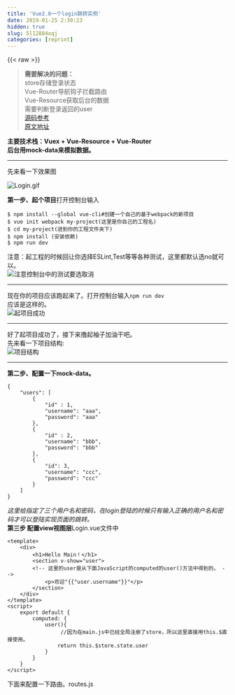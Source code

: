 ```yaml
---
title: 'Vue2.0一个login跳转实例' 
date: 2019-01-25 2:30:23
hidden: true
slug: 5l12884xqj
categories: [reprint]
---
```


{{< raw >}}

                    
<blockquote><p><strong>需要解决的问题：</strong><br>store存储登录状态<br>Vue-Router导航钩子拦截路由<br>Vue-Resource获取后台的数据<br>需要判断登录返回的user<br><a href="https://github.com/Moneylq/Vuex-Vue-Router--Login" rel="nofollow noreferrer" target="_blank">源码参考</a><br><a href="http://www.jianshu.com/p/56448a7c565d" rel="nofollow noreferrer" target="_blank">原文地址</a></p></blockquote>
<p><strong>主要技术栈：Vuex + Vue-Resource + Vue-Router</strong><br><strong>后台用mock-data来模拟数据。</strong></p>
<hr>
<p>先来看一下效果图</p>
<p><span class="img-wrap"><img data-src="/img/remote/1460000008558027?w=421&amp;h=251" src="https://static.alili.tech/img/remote/1460000008558027?w=421&amp;h=251" alt="Login.gif" title="Login.gif" style="cursor: pointer; display: inline;"></span></p>
<p><strong>第一步、起个项目</strong>打开控制台输入</p>
<div class="widget-codetool" style="display:none;">
      <div class="widget-codetool--inner">
      <span class="selectCode code-tool" data-toggle="tooltip" data-placement="top" title="" data-original-title="全选"></span>
      <span type="button" class="copyCode code-tool" data-toggle="tooltip" data-placement="top" data-clipboard-text="$ npm install --global vue-cli#创建一个自己的基于webpack的新项目
$ vue init webpack my-project(这里是你自己的工程名)
$ cd my-project(进到你的工程文件夹下)
$ npm install (安装依赖)
$ npm run dev" title="" data-original-title="复制"></span>
      <span type="button" class="saveToNote code-tool" data-toggle="tooltip" data-placement="top" title="" data-original-title="放进笔记"></span>
      </div>
      </div><pre class="hljs elixir"><code><span class="hljs-variable">$ </span>npm install --global vue-cli<span class="hljs-comment">#创建一个自己的基于webpack的新项目</span>
<span class="hljs-variable">$ </span>vue init webpack my-project(这里是你自己的工程名)
<span class="hljs-variable">$ </span>cd my-project(进到你的工程文件夹下)
<span class="hljs-variable">$ </span>npm install (安装依赖)
<span class="hljs-variable">$ </span>npm run dev</code></pre>
<p>注意：起工程的时候回让你选择ESLint,Test等等各种测试，这里都默认选no就可以。<br><span class="img-wrap"><img data-src="/img/remote/1460000008558028" src="https://static.alili.tech/img/remote/1460000008558028" alt="注意控制台中的测试要选取消" title="注意控制台中的测试要选取消" style="cursor: pointer; display: inline;"></span></p>
<hr>
<p>现在你的项目应该跑起来了。打开控制台输入<code>npm run dev</code><br>应该是这样的。<br><span class="img-wrap"><img data-src="/img/remote/1460000008558029" src="https://static.alili.tech/img/remote/1460000008558029" alt="起项目成功" title="起项目成功" style="cursor: pointer; display: inline;"></span></p>
<hr>
<p>好了起项目成功了，接下来撸起袖子加油干吧。<br>先来看一下项目结构:<br><span class="img-wrap"><img data-src="/img/remote/1460000008558030" src="https://static.alili.tech/img/remote/1460000008558030" alt="项目结构" title="项目结构" style="cursor: pointer; display: inline;"></span></p>
<hr>
<p><strong>第二步、配置一下mock-data。</strong></p>
<div class="widget-codetool" style="display:none;">
      <div class="widget-codetool--inner">
      <span class="selectCode code-tool" data-toggle="tooltip" data-placement="top" title="" data-original-title="全选"></span>
      <span type="button" class="copyCode code-tool" data-toggle="tooltip" data-placement="top" data-clipboard-text="{
    &quot;users&quot;: [
        {
            &quot;id&quot; : 1,
            &quot;username&quot;: &quot;aaa&quot;,
            &quot;password&quot;: &quot;aaa&quot;
        },
        {
            &quot;id&quot; : 2,
            &quot;username&quot;: &quot;bbb&quot;,
            &quot;password&quot;: &quot;bbb&quot;
        },
        {
            &quot;id&quot;: 3,
            &quot;username&quot;: &quot;ccc&quot;,
            &quot;password&quot;: &quot;ccc&quot;
        }
    ]    
}" title="" data-original-title="复制"></span>
      <span type="button" class="saveToNote code-tool" data-toggle="tooltip" data-placement="top" title="" data-original-title="放进笔记"></span>
      </div>
      </div><pre class="hljs json"><code>{
    <span class="hljs-attr">"users"</span>: [
        {
            <span class="hljs-attr">"id"</span> : <span class="hljs-number">1</span>,
            <span class="hljs-attr">"username"</span>: <span class="hljs-string">"aaa"</span>,
            <span class="hljs-attr">"password"</span>: <span class="hljs-string">"aaa"</span>
        },
        {
            <span class="hljs-attr">"id"</span> : <span class="hljs-number">2</span>,
            <span class="hljs-attr">"username"</span>: <span class="hljs-string">"bbb"</span>,
            <span class="hljs-attr">"password"</span>: <span class="hljs-string">"bbb"</span>
        },
        {
            <span class="hljs-attr">"id"</span>: <span class="hljs-number">3</span>,
            <span class="hljs-attr">"username"</span>: <span class="hljs-string">"ccc"</span>,
            <span class="hljs-attr">"password"</span>: <span class="hljs-string">"ccc"</span>
        }
    ]    
}</code></pre>
<p><em>这里给指定了三个用户名和密码，在login登陆的时候只有输入正确的用户名和密码才可以登陆实现页面的跳转。</em> <br><strong>第三步 配置view视图层</strong>Login.vue文件中</p>
<div class="widget-codetool" style="display:none;">
      <div class="widget-codetool--inner">
      <span class="selectCode code-tool" data-toggle="tooltip" data-placement="top" title="" data-original-title="全选"></span>
      <span type="button" class="copyCode code-tool" data-toggle="tooltip" data-placement="top" data-clipboard-text="<script>
        export default {
            data() {
                return {
                    name:'',
                    pwd:'',
                    error:''
                }
            },
            computed: {
                user() {
                    return this.$store.state.user
                }
            },
            methods:{
                isLogin:function() {
                    this.$http.get('http://localhost:3000/users?username='+this.name+'&amp;password='+this.pwd).then((response) => { 
                        //这里在isLogin方法中先判断一下后台返回的是否为空值，如果不是然后提交后台返回的值。
                        //注意这里是个难点，Vuex与Vue-Resource结合使用。 
                        if(response.body != null &amp; response.body.length > 0){ 
                            this.$store.commit('isLogin',response.body[0]);
                            this.name=''
                            this.pwd= ''
                            this.$router.push({ path: 'main' }) 
                        }else{
                            alert('请输入正确的用户名和密码！！！');
                            this.name=''
                            this.pwd= ''
                        }
                        
                    }).then((error)=> this.error = error)
                }
            }
        }
    </script>" title="" data-original-title="复制"></span>
      <span type="button" class="saveToNote code-tool" data-toggle="tooltip" data-placement="top" title="" data-original-title="放进笔记"></span>
      </div>
      </div><pre class="hljs kotlin"><code>&lt;script&gt;
        export <span class="hljs-keyword">default</span> {
            <span class="hljs-keyword">data</span>() {
                <span class="hljs-keyword">return</span> {
                    name:<span class="hljs-string">''</span>,
                    pwd:<span class="hljs-string">''</span>,
                    error:<span class="hljs-string">''</span>
                }
            },
            computed: {
                user() {
                    <span class="hljs-keyword">return</span> <span class="hljs-keyword">this</span>.$store.state.user
                }
            },
            methods:{
                isLogin:function() {
                    <span class="hljs-keyword">this</span>.$http.<span class="hljs-keyword">get</span>(<span class="hljs-string">'http://localhost:3000/users?username='</span>+<span class="hljs-keyword">this</span>.name+<span class="hljs-string">'&amp;password='</span>+<span class="hljs-keyword">this</span>.pwd).then((response) =&gt; { 
                        <span class="hljs-comment">//这里在isLogin方法中先判断一下后台返回的是否为空值，如果不是然后提交后台返回的值。</span>
                        <span class="hljs-comment">//注意这里是个难点，Vuex与Vue-Resource结合使用。 </span>
                        <span class="hljs-keyword">if</span>(response.body != <span class="hljs-literal">null</span> &amp; response.body.length &gt; <span class="hljs-number">0</span>){ 
                            <span class="hljs-keyword">this</span>.$store.commit(<span class="hljs-string">'isLogin'</span>,response.body[<span class="hljs-number">0</span>]);
                            <span class="hljs-keyword">this</span>.name=<span class="hljs-string">''</span>
                            <span class="hljs-keyword">this</span>.pwd= <span class="hljs-string">''</span>
                            <span class="hljs-keyword">this</span>.$router.push({ path: <span class="hljs-string">'main'</span> }) 
                        }<span class="hljs-keyword">else</span>{
                            alert(<span class="hljs-string">'请输入正确的用户名和密码！！！'</span>);
                            <span class="hljs-keyword">this</span>.name=<span class="hljs-string">''</span>
                            <span class="hljs-keyword">this</span>.pwd= <span class="hljs-string">''</span>
                        }
                        
                    }).then((error)=&gt; <span class="hljs-keyword">this</span>.error = error)
                }
            }
        }
    &lt;/script&gt;</code></pre>
<p>接下来是Main.vue ,这个页面很简单，简单的写一些内容作为测试是否登录跳转成功。</p>
<div class="widget-codetool" style="display:none;">
      <div class="widget-codetool--inner">
      <span class="selectCode code-tool" data-toggle="tooltip" data-placement="top" title="" data-original-title="全选"></span>
      <span type="button" class="copyCode code-tool" data-toggle="tooltip" data-placement="top" data-clipboard-text="<template>
    <div>
        <h1>Hello Main！</h1>
        <section v-show=&quot;user&quot;>
        <!-- 这里的user是从下面JavaScript的computed的user()方法中得到的。 -->
            <p>欢迎"{{"user.username"}}"</p>
        </section>
    </div>
</template>
<script>
    export default {
        computed: {
            user(){
                 //因为在main.js中已经全局注册了store，所以这里直接用this.$直接使用。
                return this.$store.state.user
            }
        }
    }
</script>" title="" data-original-title="复制"></span>
      <span type="button" class="saveToNote code-tool" data-toggle="tooltip" data-placement="top" title="" data-original-title="放进笔记"></span>
      </div>
      </div><pre class="hljs django"><code><span class="xml"><span class="hljs-tag">&lt;<span class="hljs-name">template</span>&gt;</span>
    <span class="hljs-tag">&lt;<span class="hljs-name">div</span>&gt;</span>
        <span class="hljs-tag">&lt;<span class="hljs-name">h1</span>&gt;</span>Hello Main！<span class="hljs-tag">&lt;/<span class="hljs-name">h1</span>&gt;</span>
        <span class="hljs-tag">&lt;<span class="hljs-name">section</span> <span class="hljs-attr">v-show</span>=<span class="hljs-string">"user"</span>&gt;</span>
        <span class="hljs-comment">&lt;!-- 这里的user是从下面JavaScript的computed的user()方法中得到的。 --&gt;</span>
            <span class="hljs-tag">&lt;<span class="hljs-name">p</span>&gt;</span>欢迎</span><span class="hljs-template-variable">"{{"user.username"}}"</span><span class="xml"><span class="hljs-tag">&lt;/<span class="hljs-name">p</span>&gt;</span>
        <span class="hljs-tag">&lt;/<span class="hljs-name">section</span>&gt;</span>
    <span class="hljs-tag">&lt;/<span class="hljs-name">div</span>&gt;</span>
<span class="hljs-tag">&lt;/<span class="hljs-name">template</span>&gt;</span>
<span class="hljs-tag">&lt;<span class="hljs-name">script</span>&gt;</span><span class="javascript">
    <span class="hljs-keyword">export</span> <span class="hljs-keyword">default</span> {
        <span class="hljs-attr">computed</span>: {
            user(){
                 <span class="hljs-comment">//因为在main.js中已经全局注册了store，所以这里直接用this.$直接使用。</span>
                <span class="hljs-keyword">return</span> <span class="hljs-keyword">this</span>.$store.state.user
            }
        }
    }
</span><span class="hljs-tag">&lt;/<span class="hljs-name">script</span>&gt;</span></span></code></pre>
<p>下面来配置一下路由。routes.js</p>
<div class="widget-codetool" style="display:none;">
      <div class="widget-codetool--inner">
      <span class="selectCode code-tool" data-toggle="tooltip" data-placement="top" title="" data-original-title="全选"></span>
      <span type="button" class="copyCode code-tool" data-toggle="tooltip" data-placement="top" data-clipboard-text="//先引入需要路由的文件
import Main from '../components/Main'
import Login from '../components/Login'

export default [
        {
            path: '/login',
            component: Login
        },
        {
            path: '/main', 
            meta: {
                // 添加该字段，表示进入这个路由是需要登录的
                 requireAuth: true,  
                },           
                component: Main,

        }
    ]" title="" data-original-title="复制"></span>
      <span type="button" class="saveToNote code-tool" data-toggle="tooltip" data-placement="top" title="" data-original-title="放进笔记"></span>
      </div>
      </div><pre class="hljs javascript"><code><span class="hljs-comment">//先引入需要路由的文件</span>
<span class="hljs-keyword">import</span> Main <span class="hljs-keyword">from</span> <span class="hljs-string">'../components/Main'</span>
<span class="hljs-keyword">import</span> Login <span class="hljs-keyword">from</span> <span class="hljs-string">'../components/Login'</span>

<span class="hljs-keyword">export</span> <span class="hljs-keyword">default</span> [
        {
            <span class="hljs-attr">path</span>: <span class="hljs-string">'/login'</span>,
            <span class="hljs-attr">component</span>: Login
        },
        {
            <span class="hljs-attr">path</span>: <span class="hljs-string">'/main'</span>, 
            <span class="hljs-attr">meta</span>: {
                <span class="hljs-comment">// 添加该字段，表示进入这个路由是需要登录的</span>
                 requireAuth: <span class="hljs-literal">true</span>,  
                },           
                <span class="hljs-attr">component</span>: Main,

        }
    ]</code></pre>
<p>接下来是main.js(这里只对重点拿出来细说)</p>
<div class="widget-codetool" style="display:none;">
      <div class="widget-codetool--inner">
      <span class="selectCode code-tool" data-toggle="tooltip" data-placement="top" title="" data-original-title="全选"></span>
      <span type="button" class="copyCode code-tool" data-toggle="tooltip" data-placement="top" data-clipboard-text="// 全局导航钩子
 router.beforeEach((to, from, next) => {
     // 判断该路由是否需要登录权限
     if (to.meta.requireAuth) {
         // 通过vuex state获取当前的token是否存在
         // console.log(isEmptyObject(store.state.user)) 
         if(!isEmptyObject(store.state.user)) {   
             next();
         }
         else { 
             next({
                 path: '/login',
                query: {redirect: to.fullPath}  // 将跳转的路由path作为参数，登录成功后跳转到该路由
            })
         }
     }
     else {
         next();
     }
 })


 function isEmptyObject(obj) {
     for (var key in obj) {
         return false;
     }
     return true;
 }" title="" data-original-title="复制"></span>
      <span type="button" class="saveToNote code-tool" data-toggle="tooltip" data-placement="top" title="" data-original-title="放进笔记"></span>
      </div>
      </div><pre class="hljs pf"><code>// 全局导航钩子
 router.beforeEach((<span class="hljs-keyword">to</span>, <span class="hljs-keyword">from</span>, next) =&gt; {
     // 判断该路由是否需要登录权限
     if (<span class="hljs-keyword">to</span>.meta.requireAuth) {
         // 通过vuex <span class="hljs-keyword">state</span>获取当前的token是否存在
         // console.<span class="hljs-keyword">log</span>(isEmptyObject(store.<span class="hljs-keyword">state</span>.<span class="hljs-keyword">user</span>)) 
         if(!isEmptyObject(store.<span class="hljs-keyword">state</span>.<span class="hljs-keyword">user</span>)) {   
             next();
         }
         else { 
             next({
                 path: '/login',
                query: {redirect: <span class="hljs-keyword">to</span>.fullPath}  // 将跳转的路由path作为参数，登录成功后跳转到该路由
            })
         }
     }
     else {
         next();
     }
 })


 function isEmptyObject(obj) {
     <span class="hljs-keyword">for</span> (var key <span class="hljs-keyword">in</span> obj) {
         return false;
     }
     return true;
 }</code></pre>
<blockquote><p>重点参考链接<br>路由拦截导航。<a href="http://www.tuicool.com/articles/JRJFN3N" rel="nofollow noreferrer" target="_blank">路由拦截</a><br>JavaScipt中判断对象是否为空。<a href="http://www.68idc.cn/help/makewebs/javascript/20150613365336.html" rel="nofollow noreferrer" target="_blank">点击这里</a></p></blockquote>
<hr>
<p>存在的问题及待解决的问题： 登陆数据存在store中，每次刷新页面都会没有了。接下来要用LocalStorage或者Cookie来保存数据。</p>
<p><a href="https://github.com/Moneylq/Vuex-Vue-Router--Login" rel="nofollow noreferrer" target="_blank">源码参考</a><br><a href="http://www.jianshu.com/p/56448a7c565d" rel="nofollow noreferrer" target="_blank">原文地址</a></p>
<hr>
<p>欢迎大神纠察指正，也希望前端爱好者提出宝贵意见，一起学习，一块交流讨论。喜欢的话请点个赞吧。（感谢阅读）</p>

                
{{< /raw >}}

# 版权声明
本文资源来源互联网，仅供学习研究使用，版权归该资源的合法拥有者所有，

本文仅用于学习、研究和交流目的。转载请注明出处、完整链接以及原作者。

原作者若认为本站侵犯了您的版权，请联系我们，我们会立即删除！

## 原文标题
Vue2.0一个login跳转实例

## 原文链接
[https://segmentfault.com/a/1190000008558024](https://segmentfault.com/a/1190000008558024)

